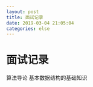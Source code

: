 ```yaml
--- 
layout: post 
title: 面试记录 
date: 2019-03-04 21:05:04 
categories: else 
---
```

# 面试记录
算法导论 基本数据结构的基础知识
